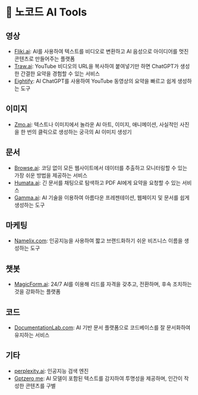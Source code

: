 # 🚀 노코드 AI Tools

## 영상

- [Fliki.ai](https://fliki.ai/): AI를 사용하여 텍스트를 비디오로 변환하고 AI 음성으로 아이디어를 멋진 콘텐츠로 만들어주는 플랫폼
- [Traw.ai](https://traw.ai/): YouTube 비디오의 URL을 복사하여 붙여넣기만 하면 ChatGPT가 생성한 간결한 요약을 경험할 수 있는 서비스
- [Eightify](https://www.eightify.com/): AI ChatGPT를 사용하여 YouTube 동영상의 요약을 빠르고 쉽게 생성하는 도구

## 이미지

- [Zmo.ai](https://www.zmo.ai/): 텍스트나 이미지에서 놀라운 AI 아트, 이미지, 애니메이션, 사실적인 사진을 한 번의 클릭으로 생성하는 궁극의 AI 이미지 생성기

## 문서

- [Browse.ai](https://www.browse.ai/): 코딩 없이 모든 웹사이트에서 데이터를 추출하고 모니터링할 수 있는 가장 쉬운 방법을 제공하는 서비스
- [Humata.ai](https://www.humata.ai/): 긴 문서를 채팅으로 탐색하고 PDF AI에게 요약을 요청할 수 있는 서비스
- [Gamma.ai](https://www.gamma.app): AI 기술을 이용하여 아름다운 프레젠테이션, 웹페이지 및 문서를 쉽게 생성하는 도구

## 마케팅

- [Namelix.com](https://namelix.com/): 인공지능을 사용하여 짧고 브랜드화하기 쉬운 비즈니스 이름을 생성하는 도구

## 챗봇

- [MagicForm.ai](https://www.magicform.ai/): 24/7 AI를 이용해 리드를 자격을 갖추고, 전환하며, 후속 조치하는 것을 강화하는 플랫폼

## 코드

- [DocumentationLab.com](https://documentationlab.com/): AI 기반 문서 플랫폼으로 코드베이스를 잘 문서화하여 유지하는 서비스

## 기타

- [perplexity.ai](https://www.perplexity.ai): 인공지능 검색 엔진
- [Gptzero me](https://www.gptzero.me/): AI 모델이 포함된 텍스트를 감지하여 투명성을 제공하며, 인간이 작성한 콘텐츠를 구별



